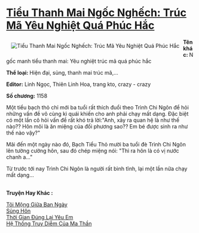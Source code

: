 <a href="https://utruyen.com/truyen/tieu-thanh-mai-ngoc-nghech-truc-ma-yeu-nghiet-qua-phuc-hac/17399/" title="Tiểu Thanh Mai Ngốc Nghếch: Trúc Mã Yêu Nghiệt Quá Phúc Hắc"><h1>Tiểu Thanh Mai Ngốc Nghếch: Trúc Mã Yêu Nghiệt Quá Phúc Hắc</h1></a><div style="display:table"><img align="right" style="float: left; padding: 10px;" src="https://utruyen.com/images/story/200x260/tieu-thanh-mai-ngoc-nghech-truc-ma-yeu-nghiet-qua-phuc-hac.jpg" alt="Tiểu Thanh Mai Ngốc Nghếch: Trúc Mã Yêu Nghiệt Quá Phúc Hắc"><b>Tên khác: </b>Ngốc manh tiểu thanh mai: Yêu nghiệt trúc mã quá phúc hắc<b><p></p>Thể loại: </b>Hiện đại, sủng, thanh mai trúc mã,...<p></p><b>Editor:</b> Linh Ngọc, Thiên Linh Hoa, trang kto, crazy - crazy<p></p><b>Số chương:</b> 1158 <p></p>Một tiểu bạch thỏ chỉ mới ba tuổi rất thích đuổi theo Trình Chi Ngôn để hỏi những vấn đề vô cùng kì quái khiến cho anh phải chạy mất dạng. Đặc biệt có một lần cô hỏi vấn đề rất khó trả lời:"Anh, xảy ra quan hệ là như thế nào?? Hôn môi là ăn miệng của đối phương sao?? Em bé được sinh ra như thế nào vậy?"<p></p>Mãi đến một ngày nào đó, Bạch Tiểu Thỏ mười ba tuổi đè Trình Chi Ngôn lên tường cường hôn, sau đó chép miệng nói: "Thì ra hôn là có vị nước chanh a..."<p></p>Từ trước tới nay Trình Chi Ngôn là người rất bình tĩnh, lại một lần nữa chạy mất dạng...</div><p><br><b>Truyện Hay Khác :</b></p><a href="https://utruyen.com/truyen/toi-mong-giua-ban-ngay/19096/" alt="Tôi Mộng Giữa Ban Ngày">Tôi Mộng Giữa Ban Ngày</a><br/><a href="https://www.flickr.com/photos/184340401@N07/48754784916/" alt="Sủng Hôn">Sủng Hôn</a><br/><a href="https://github.com/quanluxury/ngontinhhot/tree/master/truyenhay/20368/" alt="Thời Gian Đúng Lại Yêu Em">Thời Gian Đúng Lại Yêu Em</a><br/><a href="https://github.com/quanluxury/ngontinhhot/tree/master/truyenhay/19161/" alt="Hệ Thống Truy Diễm Của Ma Thần">Hệ Thống Truy Diễm Của Ma Thần</a><br/>
